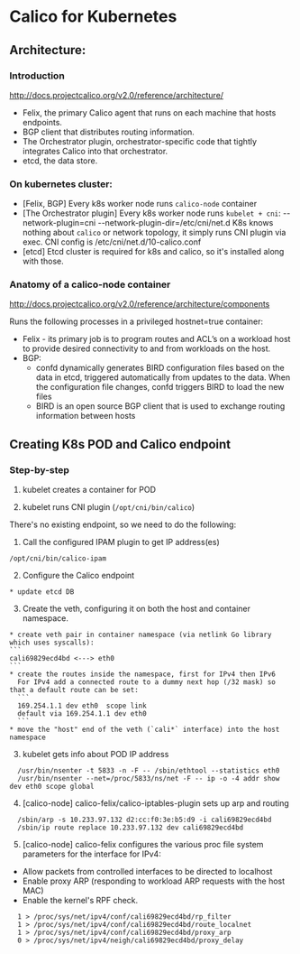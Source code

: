 Calico for Kubernetes
=====================

## Architecture:

### Introduction

http://docs.projectcalico.org/v2.0/reference/architecture/

- Felix, the primary Calico agent that runs on each machine that hosts endpoints.
- BGP client that distributes routing information.
- The Orchestrator plugin, orchestrator-specific code that tightly integrates Calico into that orchestrator.
- etcd, the data store.

### On kubernetes cluster:

- [Felix, BGP] Every k8s worker node runs `calico-node` container
- [The Orchestrator plugin] Every k8s worker node runs `kubelet + cni`:
    --network-plugin=cni --network-plugin-dir=/etc/cni/net.d
  K8s knows nothing about `calico` or network topology, it simply runs CNI plugin via exec.
  CNI config is /etc/cni/net.d/10-calico.conf
- [etcd] Etcd cluster is required for k8s and calico, so it's installed along with those.


### Anatomy of a calico-node container

http://docs.projectcalico.org/v2.0/reference/architecture/components

Runs the following processes in a privileged hostnet=true container:

- Felix - its primary job is to program routes and ACL’s on a workload host to provide desired connectivity to and from workloads on the host.
- BGP:
  - confd dynamically generates BIRD configuration files based on the data in etcd, triggered automatically from updates to the data. When the configuration file changes, confd triggers BIRD to load the new files
  - BIRD is an open source BGP client that is used to exchange routing information between hosts

## Creating K8s POD and Calico endpoint

### Step-by-step

1. kubelet creates a container for POD

2. kubelet runs CNI plugin (`/opt/cni/bin/calico`)
    
  There's no existing endpoint, so we need to do the following:

  1. Call the configured IPAM plugin to get IP address(es)
  ```
  /opt/cni/bin/calico-ipam
  ```

  2. Configure the Calico endpoint

    * update etcd DB

  3. Create the veth, configuring it on both the host and container namespace.

    * create veth pair in container namespace (via netlink Go library which uses syscalls):
    ```
    cali69829ecd4bd <---> eth0
    ```  
    * create the routes inside the namespace, first for IPv4 then IPv6
      For IPv4 add a connected route to a dummy next hop (/32 mask) so that a default route can be set:
      ```
      169.254.1.1 dev eth0  scope link
      default via 169.254.1.1 dev eth0
      ```  
    * move the "host" end of the veth (`cali*` interface) into the host namespace

3. kubelet gets info about POD IP address
```
  /usr/bin/nsenter -t 5833 -n -F -- /sbin/ethtool --statistics eth0
  /usr/bin/nsenter --net=/proc/5833/ns/net -F -- ip -o -4 addr show dev eth0 scope global
```
4. [calico-node] calico-felix/calico-iptables-plugin sets up arp and routing
```
  /sbin/arp -s 10.233.97.132 d2:cc:f0:3e:b5:d9 -i cali69829ecd4bd
  /sbin/ip route replace 10.233.97.132 dev cali69829ecd4bd
```
5. [calico-node] calico-felix configures the various proc file system parameters for the interface for IPv4:

  * Allow packets from controlled interfaces to be directed to localhost
  * Enable proxy ARP (responding to workload ARP requests with the host MAC)
  * Enable the kernel's RPF check.
```
  1 > /proc/sys/net/ipv4/conf/cali69829ecd4bd/rp_filter
  1 > /proc/sys/net/ipv4/conf/cali69829ecd4bd/route_localnet
  1 > /proc/sys/net/ipv4/conf/cali69829ecd4bd/proxy_arp
  0 > /proc/sys/net/ipv4/neigh/cali69829ecd4bd/proxy_delay
```

